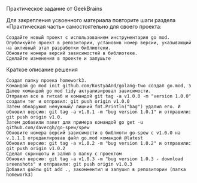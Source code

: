 Практическое задание от GeekBrains

Для закрепления усвоенного материала повторите шаги раздела «Практическая часть» самостоятельно для своего проекта:

    Создайте новый проект с использованием инструментария go mod.
    Опубликуйте проект в репозитории, установив номер версии, указывающий на активный этап разработки библиотеки.
    Обновите номера версий зависимостей в библиотеке.
    Сделайте изменения в проекте и запушьте

Краткое описание решения

    Создал папку проека homework3. 
    Командой go mod init github.com/KostyaAnd/golang-two создал go.mod, з
    Далее командой go mod tidy актуализировал зависимости.
    Отправил все в гитхаб и командой git tag -a v1.0.0 -m "version 1.0.0" создали тег и отправил: git push origin v1.0.0
    Затем обнаружил ненужный/ лишний fmt.Println("bag") удалил его. И обновил версию: git tag -a v1.0.1 -m "bug version 1.0.1" и отправили: git push origin v1.0.
    Затем добавили пакет для примера командой go get -u github.com/davecgh/go-spew/spew
    Обновите номера версий зависимости в библиоти go-spew с v1.0.0 на v.1.1.1 отредактировав файл go.mod командой @latest
    Обновил версию: git tag -a v1.0.2 -m "bug version 1.0.2" и отправили: git push origin v1.0.2
    Сделал скриншоты и залил в папку с проектом
    Обновил версию: git tag -a v1.0.3 -m "bug version 1.0.3 - download sreenshots" и отправили: git push origin v1.0.3
    Добавил файлы git add ., закомментил и запушил в репозитории (папка homework3) 